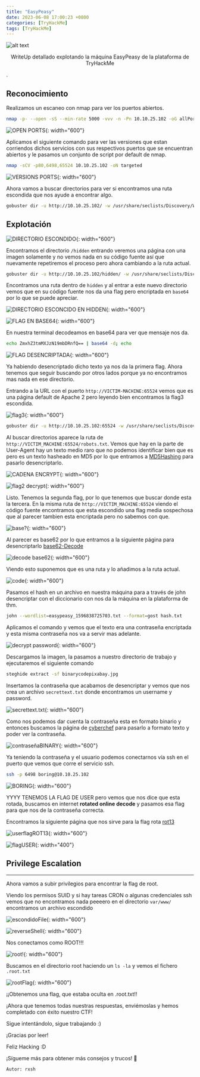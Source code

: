 ```yaml
---
title: "EasyPeasy"
date: 2023-06-08 17:00:23 +0800
categories: [TryHackMe]
tags: [TryHackMe]
---
```

![alt text](/assets/img/posts/EasyPeasyIMG/machine.png)

<p><center>WriteUp detallado explotando la máquina EasyPeasy de la plataforma de TryHackMe</center></p>.

## Reconocimiento

Realizamos un escaneo con nmap para ver los puertos abiertos.

```bash
nmap -p- --open -sS --min-rate 5000 -vvv -n -Pn 10.10.25.102 -oG allPorts
```

![OPEN PORTS](/assets/img/posts/EasyPeasyIMG/image.png){: width="600"}

Aplicamos el siguiente comando para ver las versiones que estan corriendos dichos servicios con sus respectivos puertos que se encuentran abiertos y le pasamos un conjunto de script por default de nmap.

```bash
nmap -sCV -p80,6498,65524 10.10.25.102 -oN targeted
```

![VERSIONS PORTS](/assets/img/posts/EasyPeasyIMG/image-1.png){: width="600"}

Ahora vamos a buscar directorios para ver si encontramos una ruta escondida que nos ayude a encontrar algo.

```bash
gobuster dir -u http://10.10.25.102/ -w /usr/share/seclists/Discovery/Web-Content/directory-list-2.3-medium.txt -t 20
```

## Explotación

![DIRECTORIO ESCONDIDO](/assets/img/posts/EasyPeasyIMG/image-2.png){: width="600"}

Encontramos el directorio `/hidden` entrando veremos una página con una imagen solamente y no vemos nada en su código fuente así que nuevamente repetiremos el proceso pero ahora cambiando a la ruta actual.

```bash
gobuster dir -u http://10.10.25.102/hidden/ -w /usr/share/seclists/Discovery/Web-Content/directory-list-2.3-medium.txt -t 20
```
Encontramos una ruta dentro de `hidden` y al entrar a este nuevo directorio vemos que en su código fuente nos da una flag pero encriptada en `base64` por lo que se puede apreciar.

![DIRECTORIO ESCONCIDO EN HIDDEN](/assets/img/posts/EasyPeasyIMG/image-3.png){: width="600"}


![FLAG EN BASE64](/assets/img/posts/EasyPeasyIMG/image-4.png){: width="600"}

En nuestra terminal decodeamos en base64 para ver que mensaje nos da.

```bash
echo ZmxhZ3tmMXJzN19mbDRnfQ== | base64 -d; echo
```

![FLAG DESENCRIPTADA](/assets/img/posts/EasyPeasyIMG/image-5.png){: width="600"}

Ya habiendo desencriptado dicho texto ya nos da la primera flag.
Ahora tenemos que seguir buscando por otros lados porque ya no encontramos mas nada en ese directorio.

Entrando a la URL con el puerto `http://VICTIM-MACHINE:65524` vemos que es una página default de Apache 2 pero leyendo bien encontramos la flag3 escondida.

![flag3](/assets/img/posts/EasyPeasyIMG/image-6.png){: width="600"}

```bash
gobuster dir -u http://10.10.25.102:65524 -w /usr/share/seclists/Discovery/Web-Content/directory-list-2.3-medium.txt -t 20 -x php,sh,html,txt
```

Al buscar directorios aparece la ruta de `http://VICTIM_MACHINE:65524/robots.txt`. Vemos que hay en la parte de User-Agent hay un texto medio raro que no podemos identificar bien que es pero es un texto hasheado en MD5 por lo que entramos a [MD5Hashing](https://md5hashing.net/) para pasarlo desencriptarlo.

![CADENA ENCRYPT](/assets/img/posts/EasyPeasyIMG/image-8.png){: width="600"}

![flag2 decrypt](/assets/img/posts/EasyPeasyIMG/image-7.png){: width="600"}

Listo. Tenemos la segunda flag, por lo que tenemos que buscar donde esta la tercera.
En la misma ruta de `http://VICTIM_MACHINE:65524` viendo el código fuente encontramos que esta escondido una flag media sospechosa que al parecer tambien esta encriptada pero no sabemos con que.

![base?](/assets/img/posts/EasyPeasyIMG/image-9.png){: width="600"}

Al parecer es base62 por lo que entramos a la siguiente página para desencriptarlo [base62-Decode](https://www.dcode.fr/base62-encoding)

![decode base62](/assets/img/posts/EasyPeasyIMG/image-10.png){: width="600"}

Viendo esto suponemos que es una ruta y lo añadimos a la ruta actual.

![code](/assets/img/posts/EasyPeasyIMG/image-11.png){: width="600"}

Pasamos el hash en un archivo en nuestra máquina para a través de john desencriptar con el diccionario con nos da la máquina en la plataforma de thm.

```bash
john --wordlist=easypeasy_1596838725703.txt --format=gost hash.txt 
```

Aplicamos el comando y vemos que el texto era una contraseña encriptada y esta misma contraseña nos va a servir mas adelante.

![decrypt password](/assets/img/posts/EasyPeasyIMG/image-12.png){: width="600"}

Descargamos la imagen, la pasamos a nuestro directorio de trabajo y ejecutaremos el siguiente comando

```bash
steghide extract -sf binarycodepixabay.jpg
```

Insertamos la contraseña que acabamos de desencriptar y vemos que nos crea un archivo `secrettext.txt` donde encontramos un username y password.

![secrettext.txt](/assets/img/posts/EasyPeasyIMG/image-13.png){: width="600"}


Como nos podemos dar cuenta la contraseña esta en formato binario y entonces buscamos la página de [cyberchef](https://gchq.github.io/CyberChef/) para pasarlo a formato texto y poder ver la contraseña.

![contraseñaBINARY](/assets/img/posts/EasyPeasyIMG/image-14.png){: width="600"}

Ya teniendo la contraseña y el usuario podemos conectarnos vía ssh en el puerto que vemos que corre el servicio ssh.

```bash
ssh -p 6498 boring@10.10.25.102
```

![BORING](/assets/img/posts/EasyPeasyIMG/image-15.png){: width="600"}

YYYY TENEMOS LA FLAG DE USER pero vemos que nos dice que esta rotada, buscamos en internet **rotated online decode** y pasamos esa flag para que nos de la contraseña correcta.

Encontramos la siguiente página que nos sirve para la flag rota [rot13](https://rot13.com/)

![userflagROT13](/assets/img/posts/EasyPeasyIMG/image-16.png){: width="600"}

![flagUSER](/assets/img/posts/EasyPeasyIMG/image-17.png){: width="400"}

## Privilege Escalation

---------------------------------------------------------

Ahora vamos a subir privilegios para encontrar la flag de root.

Viendo los permisos SUID y si hay tareas CRON o algunas credenciales ssh vemos que no encontramos nada peeeero en el directorio `var/www/` encontramos un archivo escondido

![escondidoFile](/assets/img/posts/EasyPeasyIMG/image-18.png){: width="600"}

![reverseShell](/assets/img/posts/EasyPeasyIMG/image-19.png){: width="600"}

Nos conectamos como ROOT!!!

![root!](/assets/img/posts/EasyPeasyIMG/image-20.png){: width="600"}

Buscamos en el directorio root haciendo un `ls -la` y vemos el fichero `.root.txt`

![rootFlag](/assets/img/posts/EasyPeasyIMG/image-21.png){: width="600"}

¡¡Obtenemos una flag, que estaba oculta en .root.txt!!

¡Ahora que tenemos todas nuestras respuestas, enviémoslas y hemos completado con éxito nuestro CTF!

Sigue intentándolo, sigue trabajando :)

¡Gracias por leer!

Feliz Hacking :D

¡Sígueme más para obtener más consejos y trucos! 🙏

```
Autor: rxsh
```
